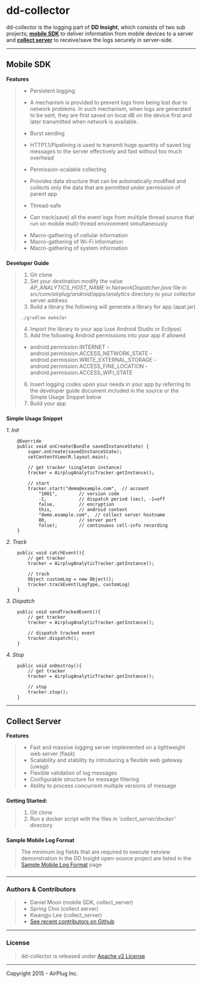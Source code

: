 
dd-collector
===

dd-collector is the logging part of **DD Insight**, which consists of two sub projects; [**mobile SDK**](http://github.com/ddinsight/dd-collector/tree/master/mobilesdk) to deliver information from mobile devices to a server and [**collect server**](http://github.com/ddinsight/dd-collector/tree/master/collect_server) to receive/save the logs securely in server-side.

----------
## 

Mobile SDK
---

**Features**
> - Persistent logging
>  * A mechanism is provided to prevent logs from being lost due to network problems. In such mechanism, when logs are generated to be sent, they are first saved on local dB on the device first and later transmitted when network is available. 
> - Burst sending
>  * HTTP1.1/Pipelining is used to transmit huge quantity of saved log messages to the server effectively and fast without too much overhead
> - Permission-scalable collecting
>  * Provides data structure that can be automatically modified and collects only the data that are permitted under permission of parent app
> - Thread-safe
>  * Can track(save) all the event logs from multiple thread source that run on mobile multi-thread environment simultaneously
> - Macro-gathering of cellular information
> - Macro-gathering of Wi-Fi information
> - Macro-gathering of system information

### 
**Developer Guide**

> 1. Git clone 
> 2. Set your destination
> modify the value *AP_ANALYTICS_HOST_NAME* in *NetworkDispatcher.java* file in *src/com/airplug/android/apps/analytics* directory to your collector server address
> 3. Build a library
> the following will  generate a library for app (apat.jar)
> ```
> ./gradlew makeJar
> ```
> 4. Import the library to your app (use Android Studio or Eclipse)
> 5. Add the following Android permissions into your app if allowed
> - android.permission.INTERNET
    - android.permission.ACCESS_NETWORK_STATE
    - android.permission.WRITE_EXTERNAL_STORAGE
    - android.permission.ACCESS_FINE_LOCATION
    - android.permission.ACCESS_WIFI_STATE
> 6.  Insert logging codes upon your needs in your app by referring to the developer guide document included in the source or the Simple Usage Snippet below
> 7. Build your app

### 

**Simple Usage Snippet**

*1. Init*
```
    @Override
    public void onCreate(Bundle savedInstanceState) {
        super.onCreate(savedInstanceState);
        setContentView(R.layout.main);
    
    	// get tracker (singleton instance)
    	tracker = AirplugAnalyticTracker.getInstance();
    
    	// start
        tracker.start("demo@example.com",  // account
    		"1001",        // version code
    		-1,            // dispatch period (sec), -1=off
    		false,         // encryption
    		this,          // android context
    		"demo.example.com",  // collect server hostname
    		80,            // server port
    		false);        // continuous cell-info recording 
    }
```

*2. Track*
```
    public void catchEvent(){
        // get tracker
    	tracker = AirplugAnalyticTracker.getInstance();
    	
    	// track 
    	Object customLog = new Object();
    	tracker.trackEvent(LogType, customLog)
    }
```

*3. Dispatch*
```
    public void sendTrackedEvent(){
    	// get tracker
    	tracker = AirplugAnalyticTracker.getInstance();
    	
    	// dispatch tracked event
    	tracker.dispatch();
    }
```

*4. Stop*
```
    public void onDestroy(){
        // get tracker
    	tracker = AirplugAnalyticTracker.getInstance();
    	
    	// stop
    	tracker.stop();
    }
```

 

----------

## 

Collect Server
---



 **Features**

> - Fast and massive logging server implemented on a lightweight web server (flask)
> - Scalability and stability by introducing a flexible web gateway (uwsgi)
> - Flexible validation of log messages
> - Configurable structure for message filtering
> - Ability to process concurrent multiple versions of message

### 
**Getting Started:**
> 1. Git clone
> 2. Run a docker script with the files in *'collect_server/docker'* directory

### 
**Sample Mobile Log Format**
> The minimum log fields that are required to execute netview demonstration in the DD Insight open-source project are listed in the  [Sample Mobile Log Format](https://github.com/ddinsight/dd-collector/blob/master/SAMPLE-DATA-FORMAT.md) page

### 
### 

----------

###   
###  **Authors & Contributors**
> - Daniel Moon (mobile SDK, collect_server)
> - Spring Choi (collect server)
> - Kwangju Lee (collect_server)
> - [See recent contributors on Github](https://github.com/ddinsight/dd-collector/graphs/contributors)

---

### 
### **License**
> dd-collector is released under [Apache v2 License](http://)

 --- 
Copyright 2015 - AirPlug Inc.
